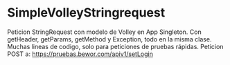 # SimpleVolleyStringrequest

Peticion StringRequest con modelo de Volley en App Singleton.
Con getHeader, getParams, getMethod y Exception, todo en la misma clase.
Muchas lineas de codigo, solo para peticiones de pruebas rápidas.
Peticion POST a:
https://pruebas.bewor.com/apiv1/setLogin